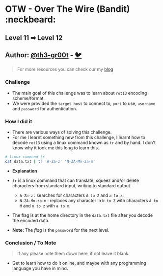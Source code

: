# OTW - Over The Wire (Bandit) :neckbeard:

## Level 11 ➡ Level 12

## Author: [@th3-gr00t](https://th33-gr00t.tk/) -  [:bird:](https://twitter.com/th3_gr00t/)

> For more resources you can check our my [blog](https://th33gr00t.blogspot.com/)

### Challenge

- The main goal of this challenge was to learn about `rot13` encoding scheme/format.
- We were provided the `target host` to connect to, `port` to use, `username` and `password` for authentication.

### How I did it

- There are various ways of solving this challenge.
- For me I learnt something new from this challenge, I learnt how to decode `rot13` using a linux command known as `tr` and by hand. I don't know why it took me this long to learn this.

```sh
# linux command tr
cat data.txt | tr 'A-Za-z' 'N-ZA-Mn-za-m'
```

- **Explanation**
- `tr` is a linux command that can translate, squeez and/or delete characters from standard input, writing to standard output.
	- `A-Za-z` : searches for characters `A to Z` and `a to z`.
	- `N-ZA-Mn-za-m` : replaces any character in `N to Z` with characters `A to M` and `n to z` with `a to m`. 

- The flag is at the home directory in the `data.txt` file after you decode the encoded data.
- **Note:** The *flag* is the `password` for the next level.

### Conclusion / To Note

> If any please note them down here, if not leave it blank. 

- Get to learn how to do it online, and maybe with any programming language you have in mind.
